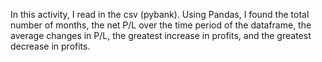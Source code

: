 In this activity, I read in the csv (pybank). Using Pandas, I found the total number of months, the net P/L over the time period of the dataframe, the average changes in P/L, the greatest increase in profits, and the greatest decrease in profits.
